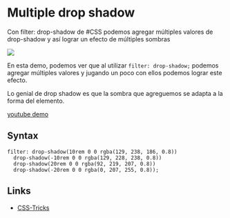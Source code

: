 # Multiple drop shadow

Con filter: drop-shadow de #CSS podemos agregar múltiples valores de drop-shadow y así lograr un efecto de múltiples sombras

![](https://media.giphy.com/media/pHr3r3ytgCYInQ9pZV/giphy.gif)

En esta demo, podemos ver que al utilizar `filter: drop-shadow;` podemos agregar múltiples valores y jugando un poco con ellos podemos lograr este efecto.

Lo genial de drop shadow es que la sombra que agreguemos se adapta a la forma del elemento.

[youtube demo](https://www.youtube.com/watch?v=H5xUL7QX72I)

## Syntax

```syntax
filter: drop-shadow(10rem 0 0 rgba(129, 238, 186, 0.8))
  drop-shadow(-10rem 0 0 rgba(129, 228, 238, 0.8))
  drop-shadow(20rem 0 0 rgba(92, 219, 207, 0.8))
  drop-shadow(-20rem 0 0 rgba(0, 207, 255, 0.8));
```

## Links

- [CSS-Tricks ](https://css-tricks.com/breaking-css-box-shadow-vs-drop-shadow/)
